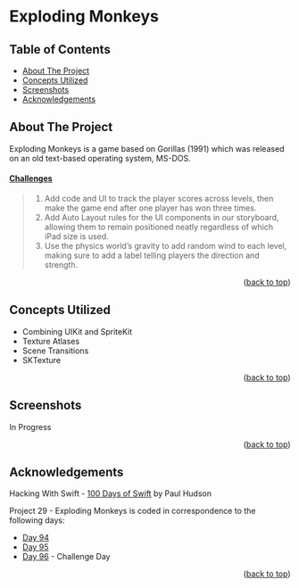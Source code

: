 # Exploding Monkeys


<!-- Table of Contents -->
## Table of Contents
* [About The Project](#about-the-project)
* [Concepts Utilized](#concepts-utilized)
* [Screenshots](#screenshots)
* [Acknowledgements](#acknowledgements)


<!-- ABOUT THE PROJECT -->
## About The Project

Exploding Monkeys is a game based on Gorillas (1991) which was released on an old text-based operating system, MS-DOS.

#### [Challenges](https://www.hackingwithswift.com/read/29/6/wrap-up)
>1. Add code and UI to track the player scores across levels, then make the game end after one player has won three times.
>2. Add Auto Layout rules for the UI components in our storyboard, allowing them to remain positioned neatly regardless of which iPad size is used.
>3. Use the physics world’s gravity to add random wind to each level, making sure to add a label telling players the direction and strength.

<p align="right">(<a href="#top">back to top</a>)</p>


<!-- CONCEPTS UTILIZED -->
## Concepts Utilized
* Combining UIKit and SpriteKit
* Texture Atlases
* Scene Transitions
* SKTexture

<p align="right">(<a href="#top">back to top</a>)</p>


<!-- SCREENSHOTS -->
## Screenshots
In Progress

<p align="right">(<a href="#top">back to top</a>)</p>


<!-- ACKNOWLEDGEMENTS -->
## Acknowledgements
Hacking With Swift - [100 Days of Swift] by Paul Hudson

Project 29 - Exploding Monkeys is coded in correspondence to the following days:
* [Day 94]
* [Day 95]
* [Day 96] - Challenge Day

<p align="right">(<a href="#top">back to top</a>)</p>



<!-- MARKDOWN LINKS & IMAGES -->
<!-- https://www.markdownguide.org/basic-syntax/#reference-style-links -->
[100 Days of Swift]: https://www.hackingwithswift.com/100 (100 Days of Swift)
[Day 94]: https://www.hackingwithswift.com/100/94
[Day 95]: https://www.hackingwithswift.com/100/95
[Day 96]: https://www.hackingwithswift.com/100/96
